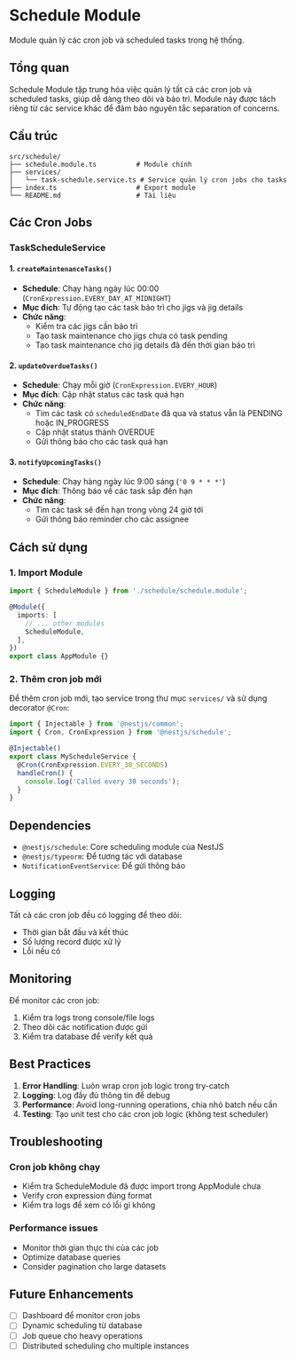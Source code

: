 # Schedule Module

Module quản lý các cron job và scheduled tasks trong hệ thống.

## Tổng quan

Schedule Module tập trung hóa việc quản lý tất cả các cron job và scheduled tasks, giúp dễ dàng theo dõi và bảo trì. Module này được tách riêng từ các service khác để đảm bảo nguyên tắc separation of concerns.

## Cấu trúc

```
src/schedule/
├── schedule.module.ts          # Module chính
├── services/
│   └── task-schedule.service.ts # Service quản lý cron jobs cho tasks
├── index.ts                    # Export module
└── README.md                   # Tài liệu
```

## Các Cron Jobs

### TaskScheduleService

#### 1. `createMaintenanceTasks()` 
- **Schedule**: Chạy hàng ngày lúc 00:00 (`CronExpression.EVERY_DAY_AT_MIDNIGHT`)
- **Mục đích**: Tự động tạo các task bảo trì cho jigs và jig details
- **Chức năng**:
  - Kiểm tra các jigs cần bảo trì
  - Tạo task maintenance cho jigs chưa có task pending
  - Tạo task maintenance cho jig details đã đến thời gian bảo trì

#### 2. `updateOverdueTasks()`
- **Schedule**: Chạy mỗi giờ (`CronExpression.EVERY_HOUR`)
- **Mục đích**: Cập nhật status các task quá hạn
- **Chức năng**:
  - Tìm các task có `scheduledEndDate` đã qua và status vẫn là PENDING hoặc IN_PROGRESS
  - Cập nhật status thành OVERDUE
  - Gửi thông báo cho các task quá hạn

#### 3. `notifyUpcomingTasks()`
- **Schedule**: Chạy hàng ngày lúc 9:00 sáng (`'0 9 * * *'`)
- **Mục đích**: Thông báo về các task sắp đến hạn
- **Chức năng**:
  - Tìm các task sẽ đến hạn trong vòng 24 giờ tới
  - Gửi thông báo reminder cho các assignee

## Cách sử dụng

### 1. Import Module

```typescript
import { ScheduleModule } from './schedule/schedule.module';

@Module({
  imports: [
    // ... other modules
    ScheduleModule,
  ],
})
export class AppModule {}
```

### 2. Thêm cron job mới

Để thêm cron job mới, tạo service trong thư mục `services/` và sử dụng decorator `@Cron`:

```typescript
import { Injectable } from '@nestjs/common';
import { Cron, CronExpression } from '@nestjs/schedule';

@Injectable()
export class MyScheduleService {
  @Cron(CronExpression.EVERY_30_SECONDS)
  handleCron() {
    console.log('Called every 30 seconds');
  }
}
```

## Dependencies

- `@nestjs/schedule`: Core scheduling module của NestJS
- `@nestjs/typeorm`: Để tương tác với database
- `NotificationEventService`: Để gửi thông báo

## Logging

Tất cả các cron job đều có logging để theo dõi:
- Thời gian bắt đầu và kết thúc
- Số lượng record được xử lý
- Lỗi nếu có

## Monitoring

Để monitor các cron job:
1. Kiểm tra logs trong console/file logs
2. Theo dõi các notification được gửi
3. Kiểm tra database để verify kết quả

## Best Practices

1. **Error Handling**: Luôn wrap cron job logic trong try-catch
2. **Logging**: Log đầy đủ thông tin để debug
3. **Performance**: Avoid long-running operations, chia nhỏ batch nếu cần
4. **Testing**: Tạo unit test cho các cron job logic (không test scheduler)

## Troubleshooting

### Cron job không chạy
- Kiểm tra ScheduleModule đã được import trong AppModule chưa
- Verify cron expression đúng format
- Kiểm tra logs để xem có lỗi gì không

### Performance issues
- Monitor thời gian thực thi của các job
- Optimize database queries
- Consider pagination cho large datasets

## Future Enhancements

- [ ] Dashboard để monitor cron jobs
- [ ] Dynamic scheduling từ database
- [ ] Job queue cho heavy operations
- [ ] Distributed scheduling cho multiple instances
